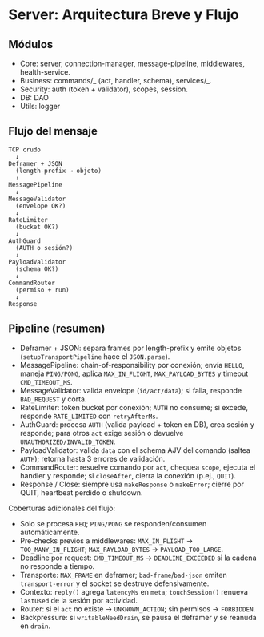 # Server: Arquitectura Breve y Flujo

## Módulos

- Core: server, connection-manager, message-pipeline, middlewares, health-service.
- Business: commands/_ (act, handler, schema), services/_.
- Security: auth (token + validator), scopes, session.
- DB: DAO
- Utils: logger

## Flujo del mensaje

```
TCP crudo
  ↓
Deframer + JSON
  (length-prefix → objeto)
  ↓
MessagePipeline
  ↓
MessageValidator
  (envelope OK?)
  ↓
RateLimiter
  (bucket OK?)
  ↓
AuthGuard
  (AUTH o sesión?)
  ↓
PayloadValidator
  (schema OK?)
  ↓
CommandRouter
  (permiso + run)
  ↓
Response
```

## Pipeline (resumen)

- Deframer + JSON: separa frames por length-prefix y emite objetos (`setupTransportPipeline` hace el `JSON.parse`).
- MessagePipeline: chain-of-responsibility por conexión; envía `HELLO`, maneja `PING/PONG`, aplica `MAX_IN_FLIGHT`, `MAX_PAYLOAD_BYTES` y timeout `CMD_TIMEOUT_MS`.
- MessageValidator: valida envelope (`id/act/data`); si falla, responde `BAD_REQUEST` y corta.
- RateLimiter: token bucket por conexión; `AUTH` no consume; si excede, responde `RATE_LIMITED` con `retryAfterMs`.
- AuthGuard: procesa `AUTH` (valida payload + token en DB), crea sesión y responde; para otros `act` exige sesión o devuelve `UNAUTHORIZED/INVALID_TOKEN`.
- PayloadValidator: valida `data` con el schema AJV del comando (saltea `AUTH`); retorna hasta 3 errores de validación.
- CommandRouter: resuelve comando por `act`, chequea `scope`, ejecuta el handler y responde; si `closeAfter`, cierra la conexión (p.ej., `QUIT`).
- Response / Close: siempre usa `makeResponse` o `makeError`; cierre por QUIT, heartbeat perdido o shutdown.

Coberturas adicionales del flujo:

- Solo se procesa `REQ`; `PING/PONG` se responden/consumen automáticamente.
- Pre‑checks previos a middlewares: `MAX_IN_FLIGHT` → `TOO_MANY_IN_FLIGHT`; `MAX_PAYLOAD_BYTES` → `PAYLOAD_TOO_LARGE`.
- Deadline por request: `CMD_TIMEOUT_MS` → `DEADLINE_EXCEEDED` si la cadena no responde a tiempo.
- Transporte: `MAX_FRAME` en deframer; `bad-frame`/`bad-json` emiten `transport-error` y el socket se destruye defensivamente.
- Contexto: `reply()` agrega `latencyMs` en `meta`; `touchSession()` renueva `lastUsed` de la sesión por actividad.
- Router: si el `act` no existe → `UNKNOWN_ACTION`; sin permisos → `FORBIDDEN`.
- Backpressure: si `writableNeedDrain`, se pausa el deframer y se reanuda en `drain`.
